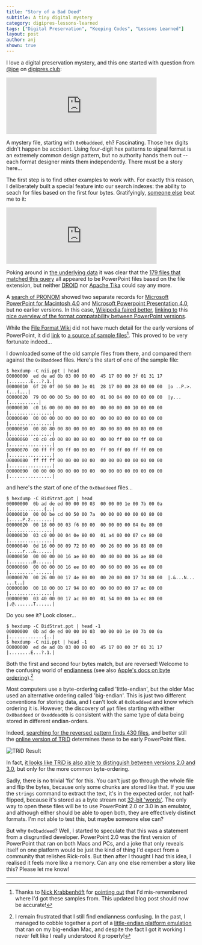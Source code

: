 ```yaml
---
title: "Story of a Bad Deed"
subtitle: A tiny digital mystery
category: digipres-lessons-learned
tags: ["Digital Preservation", "Keeping Codes", "Lessons Learned"]
layout: post
author: anj
shown: true
---
```


I love a digital preservation mystery, and this one started with question from [@joe](https://digipres.club/@joe/) on [digipres.club](https://digipres.club/):

<iframe src="https://digipres.club/@joe/99650486509645352/embed" class="mastodon-embed" style="max-width: 100%; border: 0" width="400"></iframe><script src="https://digipres.club/embed.js" async="async"></script>

A mystery file, starting with `0x0baddeed`, eh? Fascinating. Those hex digits didn't happen be accident. Using four-digit hex patterns to signal format is an extremely common design pattern, but no authority hands them out -- each format designer mints them independently. There must be a story here...
<!--break-->

The first step is to find other examples to work with. For exactly this reason, I deliberately built a special feature into our search indexes: the ability to seach for files based on the first four bytes. Gratifyingly, [someone else](https://digipres.club/@nkrabben) beat me to it:

<iframe src="https://digipres.club/@nkrabben/99650687654066239/embed" class="mastodon-embed" style="max-width: 100%; border: 0" width="400"></iframe><script src="https://digipres.club/embed.js" async="async"></script>

Poking around in [the underlying data](https://gist.github.com/anjackson/1cb69ae72eadea65a50e348b71d93d2d) it was clear that the [179 files that matched this query](https://www.webarchive.org.uk/shine/search?query=content_ffb:%220baddeed%22) all appeared to be PowerPoint files based on the file extension, but neither [DROID](https://www.nationalarchives.gov.uk/information-management/manage-information/policy-process/digital-continuity/file-profiling-tool-droid/) nor [Apache Tika](https://tika.apache.org/) could say any more.

A [search of PRONOM](http://www.nationalarchives.gov.uk/PRONOM/Format/proFormatSearch.aspx?status=new) showed two separate records for [Microsoft PowerPoint for Macintosh 4.0](http://www.nationalarchives.gov.uk/PRONOM/Format/proFormatSearch.aspx?status=detailReport&id=885) and [Microsoft Powerpoint Presentation 4.0](http://www.nationalarchives.gov.uk/PRONOM/Format/proFormatSearch.aspx?status=detailReport&id=133), but no earlier versions. In this case, [Wikipedia faired better](https://en.wikipedia.org/wiki/Microsoft_PowerPoint), [linking to](https://en.wikipedia.org/wiki/Microsoft_PowerPoint#cite_note-early-file-compatibility-252) this [nice overview of the format compatability between PowerPoint versions](https://web.archive.org/web/20130510103008/http://www.bitbetter.com/powerfaq.htm#versions).

While the [File Format Wiki](http://justsolve.archiveteam.org/wiki/PPT) did not have much detail for the early versions of PowerPoint, it did [link](http://justsolve.archiveteam.org/wiki/PPT#Sample_files) to [a source of sample files](https://web.archive.org/web/20020313074855/http://ftp.sunet.se/pub/Internet-documents/isoc/charts/presentations/)[^2]. This proved to be very fortunate indeed...

I downloaded some of the old sample files from there, and compared them against the `0x0baddeed` files. Here's the start of one of the sample file:


```
$ hexdump -C nii.ppt | head
00000000  ed de ad 0b 03 00 00 00  45 17 00 00 3f 01 31 17  |........E...?.1.|
00000010  6f 20 0f 00 50 00 3e 01  28 17 00 00 28 00 00 00  |o ..P.>.(...(...|
00000020  79 00 00 00 5b 00 00 00  01 00 04 00 00 00 00 00  |y...[...........|
00000030  c0 16 00 00 00 00 00 00  00 00 00 00 10 00 00 00  |................|
00000040  00 00 00 00 00 00 00 00  00 00 80 00 00 80 00 00  |................|
00000050  00 80 80 00 80 00 00 00  80 00 80 00 80 80 00 00  |................|
00000060  c0 c0 c0 00 80 80 80 00  00 00 ff 00 00 ff 00 00  |................|
00000070  00 ff ff 00 ff 00 00 00  ff 00 ff 00 ff ff 00 00  |................|
00000080  ff ff ff 00 00 00 00 00  00 00 00 00 00 00 00 00  |................|
00000090  00 00 00 00 00 00 00 00  00 00 00 00 00 00 00 00  |................|
```

and here's the start of one of the `0x0baddeed` files...

```
$ hexdump -C BidStrat.ppt | head
00000000  0b ad de ed 00 00 00 03  00 00 00 1e 00 7b 00 0a  |.............{..|
00000010  00 00 be cd 00 50 00 7a  00 00 00 00 00 00 80 00  |.....P.z........|
00000020  00 18 00 00 03 f6 80 00  00 00 00 00 04 0e 80 00  |................|
00000030  03 c0 00 00 04 0e 80 00  01 a4 00 00 07 ce 80 00  |................|
00000040  0d 16 00 00 09 72 80 00  00 26 00 00 16 88 80 00  |.....r...&......|
00000050  00 00 00 00 16 ae 80 00  00 40 00 00 16 ae 80 00  |.........@......|
00000060  00 00 00 00 16 ee 80 00  00 60 00 00 16 ee 80 00  |.........`......|
00000070  00 26 00 00 17 4e 80 00  00 20 00 00 17 74 80 00  |.&...N... ...t..|
00000080  00 18 00 00 17 94 80 00  00 00 00 00 17 ac 80 00  |................|
00000090  03 40 00 00 17 ac 80 00  01 54 00 00 1a ec 80 00  |.@.......T......|
```

Do you see it? Look closer...

```
$ hexdump -C BidStrat.ppt | head -1
00000000  0b ad de ed 00 00 00 03  00 00 00 1e 00 7b 00 0a  |.............{..|
$ hexdump -C nii.ppt | head -1
00000000  ed de ad 0b 03 00 00 00  45 17 00 00 3f 01 31 17  |........E...?.1.|
```

Both the first and second four bytes match, but are reversed! Welcome to the confusing world of [endianness](https://en.wikipedia.org/wiki/Endianness) (see also [Apple's docs on byte ordering](https://developer.apple.com/library/content/documentation/CoreFoundation/Conceptual/CFMemoryMgmt/Concepts/ByteOrdering.html)).[^1]

Most computers use a byte-ordering called 'little-endian', but the older Mac used an alternative ordering called 'big-endian'. This is just two different conventions for storing data, and I can't look at `0x0baddeed` and know which ordering it is. However, the discovery of `ppt` files starting with either `0x0baddeed` or `0xeddead0b` is consistent with the same type of data being stored in different endian-orders.

Indeed, [searching for the reversed pattern finds 430 files](https://www.webarchive.org.uk/shine/search?query=content_ffb:%22eddead0b%22), and better still the [online version of TRiD](http://mark0.net/onlinetrid.aspx) determines these to be early PowerPoint files.

![TRiD Result]({{site.url}}/digipres-lessons-learned/images/trid-result-for-nii-ppt.png)

In fact, [it looks like TRiD is also able to distinguish between versions 2.0 and 3.0](http://file-extension.net/seeker/file_extension_ppt), but only for the more common byte-ordering.

Sadly, there is no trivial 'fix' for this. You can't just go through the whole file and flip the bytes, because only some chunks are stored like that. If you use the `strings` command to extract the text, it's in the expected order, not half-flipped, because it's stored as a byte stream not [32-bit 'words'](https://en.wikipedia.org/wiki/Word_(computer_architecture)). The only way to open these files will be to use PowerPoint 2.0 or 3.0 in an emulator, and although either should be able to open both, they are effectively distinct formats. I'm not able to test this, but maybe someone else can?

But why `0x0baddeed`? Well, I started to speculate that this was a statement from a disgruntled developer. PowerPoint 2.0 was the first version of PowerPoint that ran on both Macs and PCs, and a joke that only reveals itself on one platform would be just the kind of thing I'd expect from a community that relishes Rick-rolls. But then after I thought I had this idea, I realised it feels more like a memory. Can any one else remember a story like this? Please let me know!

----

[^1]: I remain frustrated that I still find endianness confusing. In the past, I managed to cobble together a port of a [little-endian platform emulation](https://www.marutan.net/rpcemu/) that ran on my big-endian Mac, and despite the fact I got it working I never felt like I really understood it properly!
[^2]: Thanks to [Nick Krabbenhöft](https://twitter.com/NKrabben) for [pointing out](https://twitter.com/NKrabben/status/974386913464537099) that I'd mis-remembered where I'd got these samples from. This updated blog post should now be accurate!
